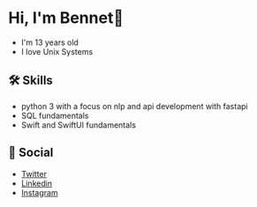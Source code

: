 # Hi, I'm Bennet👋




- I'm 13 years old
- I love Unix Systems
## 🛠 Skills
- python 3 with a focus on nlp and api development with fastapi
- SQL fundamentals
- Swift and SwiftUI fundamentals

## 📸 Social
- [Twitter](https://twitter.com/weber_floyd)
- [Linkedin](https://www.linkedin.com/in/bennet-weber-a2ab8521a/)
- [Instagram](https://www.instagram.com/error_204_no_content/)

